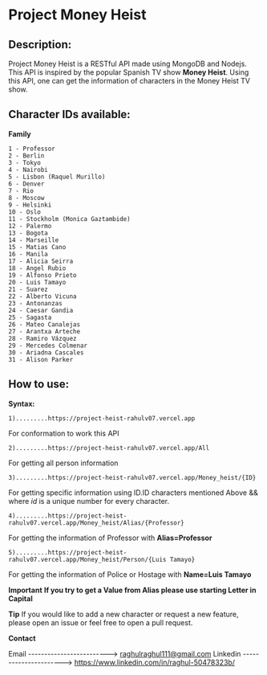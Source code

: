 # Project Money Heist

## Description:
Project Money Heist is a RESTful API made using MongoDB and Nodejs. This API is inspired by the popular Spanish TV show **Money Heist**. Using this API, one can get the information of characters in the Money Heist TV show.

## Character IDs available:
**Family** 

    1 - Professor
    2 - Berlin
    3 - Tokyo
    4 - Nairobi
    5 - Lisbon (Raquel Murillo)
    6 - Denver
    7 - Rio
    8 - Moscow
    9 - Helsinki
    10 - Oslo
    11 - Stockholm (Monica Gaztambide)
    12 - Palermo
    13 - Bogota
    14 - Marseille
    15 - Matias Cano
    16 - Manila
    17 - Alicia Seirra 
    18 - Angel Rubio
    19 - Alfonso Prieto
    20 - Luis Tamayo
    21 - Suarez
    22 - Alberto Vicuna
    23 - Antonanzas
    24 - Caesar Gandia
    25 - Sagasta
    26 - Mateo Canalejas
    27 - Arantxa Arteche
    28 - Ramiro Vázquez
    29 - Mercedes Colmenar
    30 - Ariadna Cascales
    31 - Alison Parker


## How to use:
**Syntax:** 

    1).........https://project-heist-rahulv07.vercel.app

For conformation to work this API

    2).........https://project-heist-rahulv07.vercel.app/All

For getting all person information 

    3).........https://project-heist-rahulv07.vercel.app/Money_heist/{ID}

For getting specific information using ID.ID characters mentioned Above && where _id_ is a unique number for every character.

    4).........https://project-heist-rahulv07.vercel.app/Money_heist/Alias/{Professor}

For getting the information of Professor with **Alias=Professor** 

    5).........https://project-heist-rahulv07.vercel.app/Money_heist/Person/{Luis Tamayo}

For getting the information of Police or Hostage with **Name=Luis Tamayo** 

**Important**
**If you try to get a Value from Alias please use starting Letter in Capital**


**Tip**
If you would like to add a new character or request a new feature, please open an issue or feel free to open a pull request.



**Contact**

Email -------------------------> raghulraghul111@gmail.com
Linkedin ----------------------> https://www.linkedin.com/in/raghul-50478323b/
